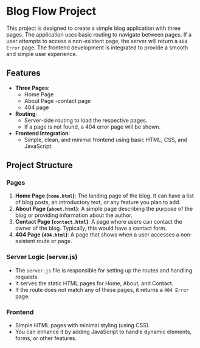 # Blog Flow Project

This project is designed to create a simple blog application with three pages. The application uses basic routing to navigate between pages. If a user attempts to access a non-existent page, the server will return a `404 Error` page. The frontend development is integrated to provide a smooth and simple user experience.

## Features

- **Three Pages**: 
  - Home Page
  - About Page
  -contact page
  - 404 page
- **Routing**: 
  - Server-side routing to load the respective pages.
  - If a page is not found, a 404 error page will be shown.
- **Frontend Integration**:
  - Simple, clean, and minimal frontend using basic HTML, CSS, and JavaScript.

## Project Structure


### Pages

1. **Home Page (`home.html`)**: The landing page of the blog. It can have a list of blog posts, an introductory text, or any feature you plan to add.
2. **About Page (`about.html`)**: A simple page describing the purpose of the blog or providing information about the author.
3. **Contact Page (`contact.html`)**: A page where users can contact the owner of the blog. Typically, this would have a contact form.
4. **404 Page (`404.html`)**: A page that shows when a user accesses a non-existent route or page.

### Server Logic (server.js)

- The `server.js` file is responsible for setting up the routes and handling requests.
- It serves the static HTML pages for Home, About, and Contact.
- If the route does not match any of these pages, it returns a `404 Error` page.

### Frontend

- Simple HTML pages with minimal styling (using CSS).
- You can enhance it by adding JavaScript to handle dynamic elements, forms, or other features.




